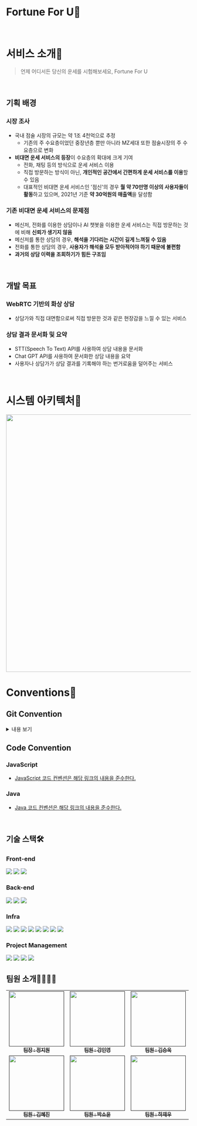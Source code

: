 # Fortune For U🔮

<br/>

# 서비스 소개💁
> 언제 어디서든 당신의 운세를 시험해보세요, Fortune For U

<br/>

## 기획 배경

### 시장 조사
- 국내 점술 시장의 규모는 약 1조 4천억으로 추정
  - 기존의 주 수요층이었던 중장년층 뿐만 아니라 MZ세대 또한 점술시장의 주 수요층으로 변화
- **비대면 운세 서비스의 등장**이 수요층의 확대에 크게 기여
  - 전화, 채팅 등의 방식으로 운세 서비스 이용
  - 직접 방문하는 방식이 아닌, **개인적인 공간에서 간편하게 운세 서비스를 이용**할 수 있음
  - 대표적인 비대면 운세 서비스인 '점신'의 경우 **월 약 70만명 이상의 사용자들이 활동**하고 있으며, 2021년 기준 **약 30억원의 매출액**을 달성함

### 기존 비대면 운세 서비스의 문제점
  - 메신저, 전화를 이용한 상담이나 AI 챗봇을 이용한 운세 서비스는 직접 방문하는 것에 비해 **신뢰가 생기지 않음**
  - 메신저를 통한 상담의 경우, **해석을 기다리는 시간이 길게 느껴질 수 있음**
  - 전화를 통한 상담의 경우, **사용자가 해석을 모두 받아적어야 하기 때문에 불편함**
  - **과거의 상담 이력을 조회하기가 힘든 구조임**

<br/>

## 개발 목표
### WebRTC 기반의 화상 상담
  - 상담가와 직접 대면함으로써 직접 방문한 것과 같은 현장감을 느낄 수 있는 서비스
### 상담 결과 문서화 및 요약
  - STT(Speech To Text) API를 사용하여 상담 내용을 문서화
  - Chat GPT API를 사용하여 문서화한 상담 내용을 요약
  - 사용자나 상담가가 상담 결과를 기록해야 하는 번거로움을 덜어주는 서비스

<br/>

# 시스템 아키텍처📑
<img src="https://github.com/Seoul15Algo/algorithm/assets/74900921/f952d569-3da8-4384-976b-d1f11d654ab9" width="700px"/>


<br/>

# Conventions🤙

## Git Convention

<details>
<summary>내용 보기</summary>
<div markdown="1">

### Git Flow 브랜치 전략
![git-flow](https://github.com/Seoul15Algo/algorithm/assets/74900921/0e5956f0-b5a3-4735-a4c9-898b484f65c1)
- 기능별로 Feature 브랜치를 생성하여 작업
- 완성된 기능은 Develop 브랜치로 merge
- Release 가능한 단위로 Master 브랜치에 병합 -> 버전 관리

### Commit Message- TYPE
```text
    - feat (feature) : 새로운 기능을 추가한 경우
    - fix (bug fix) : 버그를 고친 경우
    - docs (documentation) : 문서를 수정한 경우
    - style (formatting, missing semi colons, …) : 코드 포맷 변경, 세미 콜론 누락 등 기능적 변경이 없는 경우
    - design : ui 변경 (ex. scss, css 를 수정했을 때)
    - refactor : 코드 리팩토링을 한 경우
    - test (when adding missing tests) : 테스트 추가, 테스트 리팩토링을 한 경우
    - comment : 필요 주석 추가 및 변경
    - chore (maintain) : 빌드, 패키지 매니저 설정을 변경한 경우 → gradle 파일 같은 거 수정했을 때??
    - rename : 파일 혹은 폴더명 수정 / 옮기기 작업
    - remove : 파일 삭제
```
### Commit Message - SUBJECT
  - 변경 사항에 대한 간결한 설명

</div>
</details>

## Code Convention

### JavaScript
- [JavaScript 코드 컨벤션은 해당 링크의 내용을 준수한다.](https://github.com/naver/yobi/blob/master/docs/ko/technical/javascript-naming-convention.md)
### Java
- [Java 코드 컨벤션은 해당 링크의 내용을 준수한다.](https://naver.github.io/hackday-conventions-java/)


<br/>

## 기술 스택🛠️
### Front-end
<img src="https://img.shields.io/badge/JavaScript-F7DF1E?style=for-the-badge&logo=javascript&logoColor=white"/>
<img src="https://img.shields.io/badge/Vue.js-4FC08D?style=for-the-badge&logo=vue.js&logoColor=white"/>
<img src="https://img.shields.io/badge/webrtc-333333?style=for-the-badge&logo=webrtc&logoColor=white"/>

### Back-end
<img src="https://img.shields.io/badge/openjdk-FFFFFF?style=for-the-badge&logo=openjdk&logoColor=black"/>
<img src="https://img.shields.io/badge/springboot-6DB33F?style=for-the-badge&logo=springboot&logoColor=white"/>
<img src="https://img.shields.io/badge/springsecurity-6DB33F?style=for-the-badge&logo=springsecurity&logoColor=white"/>

### Infra
<img src="https://img.shields.io/badge/amazonec2-FF9900?style=for-the-badge&logo=amazonec2&logoColor=white"/>
<img src="https://img.shields.io/badge/ubuntu-E95420?style=for-the-badge&logo=ubuntu&logoColor=white"/>
<img src="https://img.shields.io/badge/docker-2496ED?style=for-the-badge&logo=docker&logoColor=white"/>
<img src="https://img.shields.io/badge/nginx-009639?style=for-the-badge&logo=nginx&logoColor=white"/>
<img src="https://img.shields.io/badge/rabbitmq-FF6600?style=for-the-badge&logo=rabbitmq&logoColor=white"/>
<img src="https://img.shields.io/badge/redis-DC382D?style=for-the-badge&logo=redis&logoColor=white"/>
<img src="https://img.shields.io/badge/MariaDB-003545?style=for-the-badge&logo=mariadb&logoColor=white"/>
<img src="https://img.shields.io/badge/Jenkins-D24939?style=for-the-badge&logo=jenkins&logoColor=white"/>



### Project Management

<img src="https://img.shields.io/badge/notion-000000?style=for-the-badge&logo=notion&logoColor=white"/>
<img src="https://img.shields.io/badge/gitlab-FC6D26?style=for-the-badge&logo=gitlab&logoColor=white"/>
<img src="https://img.shields.io/badge/jira-0052CC?style=for-the-badge&logo=jira&logoColor=white"/>
<img src="https://img.shields.io/badge/mattermost-0058CC?style=for-the-badge&logo=mattermost&logoColor=white"/>

<br/>

## 팀원 소개👨‍👩‍👧‍👦
<table>
  <tbody>
    <tr>
      <td align="center"><a href=""><img src="https://github.com/Seoul15Algo/algorithm/assets/74900921/5fcaf3da-b392-473b-87c7-03a29ba844be" width="150px;" alt=""/><br /><sub><b>팀장 : 정지원</b></sub></a><br /></td>
      <td align="center"><a href=""><img src="https://github.com/Seoul15Algo/algorithm/assets/74900921/a17de37c-4d78-4c7e-a90d-92ce5865356c" width="150px;" alt=""/><br /><sub><b>팀원 : 강인영</b></sub></a><br /></td>
      <td align="center"><a href=""><img src="https://github.com/Seoul15Algo/algorithm/assets/74900921/5ce2c56a-8117-44da-9552-51b8c2c5291c" width="150px;" alt=""/><br /><sub><b>팀원 : 김승욱</b></sub></a><br /></td>
     <tr/>
      <td align="center"><a href=""><img src="https://github.com/Seoul15Algo/algorithm/assets/74900921/c7c62b35-11bd-45f2-a61c-976868aa9e2a" width="150px;" alt=""/><br /><sub><b>팀원 : 김혜진</b></sub></a><br /></td>
      <td align="center"><a href=""><img src="https://github.com/Seoul15Algo/algorithm/assets/74900921/15bd0c70-91a8-40bb-bb61-7b8ff29cbe85" width="150px;" alt=""/><br /><sub><b>팀원 : 박소윤</b></sub></a><br /></td>
      <td align="center"><a href=""><img src="https://github.com/Seoul15Algo/algorithm/assets/74900921/cfbb3b6d-fae6-44a6-8e70-db8088dc3fc3" width="150px;" alt=""/><br /><sub><b>팀원 : 하재우</b></sub></a><br /></td>
    </tr>
  </tbody>
</table>
